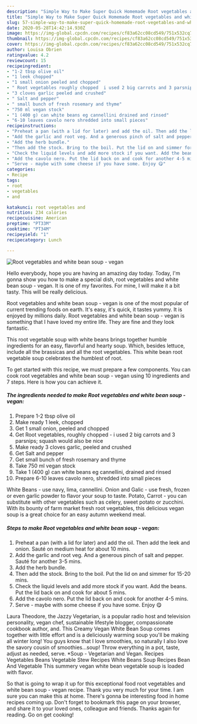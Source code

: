 ```yaml
---
description: "Simple Way to Make Super Quick Homemade Root vegetables and white bean soup - vegan"
title: "Simple Way to Make Super Quick Homemade Root vegetables and white bean soup - vegan"
slug: 57-simple-way-to-make-super-quick-homemade-root-vegetables-and-white-bean-soup-vegan
date: 2020-05-28T14:42:14.930Z
image: https://img-global.cpcdn.com/recipes/cf83a62cc08cd549/751x532cq70/root-vegetables-and-white-bean-soup-vegan-recipe-main-photo.jpg
thumbnail: https://img-global.cpcdn.com/recipes/cf83a62cc08cd549/751x532cq70/root-vegetables-and-white-bean-soup-vegan-recipe-main-photo.jpg
cover: https://img-global.cpcdn.com/recipes/cf83a62cc08cd549/751x532cq70/root-vegetables-and-white-bean-soup-vegan-recipe-main-photo.jpg
author: Louisa Obrien
ratingvalue: 4.2
reviewcount: 15
recipeingredient:
- "1-2 tbsp olive oil"
- "1 leek chopped"
- "1 small onion peeled and chopped"
- " Root vegetables roughly chopped  i used 2 big carrots and 3 parsnips squash would also be nice"
- "3 cloves garlic peeled and crushed"
- " Salt and pepper"
- " small bunch of fresh rosemary and thyme"
- "750 ml vegan stock"
- "1 (400 g) can white beans eg cannellini drained and rinsed"
- "6-10 leaves cavolo nero shredded into small pieces"
recipeinstructions:
- "Preheat a pan (with a lid for later) and add the oil. Then add the leek and onion. Sauté on medium heat for about 10 mins."
- "Add the garlic and root veg. And a generous pinch of salt and pepper. Sauté for another 3-5 mins."
- "Add the herb bundle."
- "Then add the stock. Bring to the boil. Put the lid on and simmer for 15-20 mins."
- "Check the liquid levels and add more stock if you want. Add the beans. Put the lid back on and cook for about 5 mins."
- "Add the cavolo nero. Put the lid back on and cook for another 4-5 mins."
- "Serve - maybe with some cheese if you have some. Enjoy 😋"
categories:
- Recipe
tags:
- root
- vegetables
- and

katakunci: root vegetables and 
nutrition: 234 calories
recipecuisine: American
preptime: "PT33M"
cooktime: "PT34M"
recipeyield: "1"
recipecategory: Lunch

---
```



![Root vegetables and white bean soup - vegan](https://img-global.cpcdn.com/recipes/cf83a62cc08cd549/751x532cq70/root-vegetables-and-white-bean-soup-vegan-recipe-main-photo.jpg)

Hello everybody, hope you are having an amazing day today. Today, I'm gonna show you how to make a special dish, root vegetables and white bean soup - vegan. It is one of my favorites. For mine, I will make it a bit tasty. This will be really delicious.

Root vegetables and white bean soup - vegan is one of the most popular of current trending foods on earth. It's easy, it's quick, it tastes yummy. It is enjoyed by millions daily. Root vegetables and white bean soup - vegan is something that I have loved my entire life. They are fine and they look fantastic.

This root vegetable soup with white beans brings together humble ingredients for an easy, flavorful and hearty soup. Which, besides lettuce, include all the brassicas and all the root vegetables. This white bean root vegetable soup celebrates the humblest of root.


To get started with this recipe, we must prepare a few components. You can cook root vegetables and white bean soup - vegan using 10 ingredients and 7 steps. Here is how you can achieve it.

<!--inarticleads1-->

##### The ingredients needed to make Root vegetables and white bean soup - vegan:

1. Prepare 1-2 tbsp olive oil
1. Make ready 1 leek, chopped
1. Get 1 small onion, peeled and chopped
1. Get  Root vegetables, roughly chopped - i used 2 big carrots and 3 parsnips; squash would also be nice
1. Make ready 3 cloves garlic, peeled and crushed
1. Get  Salt and pepper
1. Get  small bunch of fresh rosemary and thyme
1. Take 750 ml vegan stock
1. Take 1 (400 g) can white beans eg cannellini, drained and rinsed
1. Prepare 6-10 leaves cavolo nero, shredded into small pieces


White Beans - use navy, lima, cannellini. Onion and Galic - use fresh, frozen or even garlic powder to flavor your soup to taste. Potato, Carrot - you can substitute with other vegetables such as celery, sweet potato or zucchini. With its bounty of farm market fresh root vegetables, this delicious vegan soup is a great choice for an easy autumn weekend meal. 

<!--inarticleads2-->

##### Steps to make Root vegetables and white bean soup - vegan:

1. Preheat a pan (with a lid for later) and add the oil. Then add the leek and onion. Sauté on medium heat for about 10 mins.
1. Add the garlic and root veg. And a generous pinch of salt and pepper. Sauté for another 3-5 mins.
1. Add the herb bundle.
1. Then add the stock. Bring to the boil. Put the lid on and simmer for 15-20 mins.
1. Check the liquid levels and add more stock if you want. Add the beans. Put the lid back on and cook for about 5 mins.
1. Add the cavolo nero. Put the lid back on and cook for another 4-5 mins.
1. Serve - maybe with some cheese if you have some. Enjoy 😋


Laura Theodore, the Jazzy Vegetarian, is a popular radio host and television personality, vegan chef, sustainable lifestyle blogger, compassionate cookbook author, and. This Creamy Vegan White Bean Soup comes together with little effort and is a deliciously warming soup you&#39;ll be making all winter long! You guys know that I love smoothies, so naturally I also love the savory cousin of smoothies…soup! Throw everything in a pot, taste, adjust as needed, serve. *Soup - Vegetarian and Vegan. Recipes Vegetables Beans Vegetable Stew Recipes White Beans Soup Recipes Bean And Vegetable This summery vegan white bean vegetable soup is loaded with flavor. 

So that is going to wrap it up for this exceptional food root vegetables and white bean soup - vegan recipe. Thank you very much for your time. I am sure you can make this at home. There's gonna be interesting food in home recipes coming up. Don't forget to bookmark this page on your browser, and share it to your loved ones, colleague and friends. Thanks again for reading. Go on get cooking!

